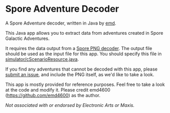 # Spore Adventure Decoder
A Spore Adventure decoder, written in Java by [emd](https://github.com/emd4600).

This Java app allows you to extract data from adventures created in Spore Galactic Adventures.

It requires the data output from a [Spore PNG decoder](https://github.com/Spore-Community/PNG-Decoder-NetCore). The output file should be used as the input file for this app. You should specify this file in [simulator/cScenarioResource.java](simulator/cScenarioResource.java).

If you find any adventures that cannot be decoded with this app, please [submit an issue](https://github.com/Spore-Community/Adventure-Decoder/issues/new), and include the PNG itself, as we'd like to take a look.

This app is mostly provided for reference purposes. Feel free to take a look at the code and modify it. Please credit emd4600 (https://github.com/emd4600) as the author.

*Not associated with or endorsed by Electronic Arts or Maxis.*
